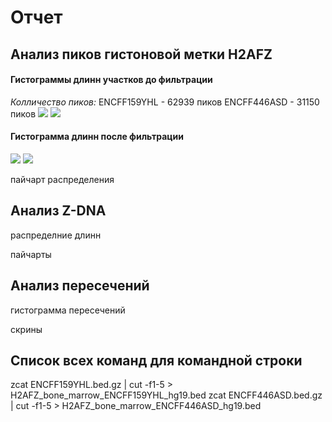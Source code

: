 # Отчет

## Анализ пиков гистоновой метки H2AFZ

#### Гистограммы длинн участков до фильтрации
*Колличество пиков:*
ENCFF159YHL - 62939 пиков
ENCFF446ASD - 31150 пиков
![](https://github.com/adriadar/hse21_H2AFZ_ZDNA_human/blob/main/images/hist_len_asd.png)
![](https://github.com/adriadar/hse21_H2AFZ_ZDNA_human/blob/main/images/hist_len_yhl.png)

#### Гистограмма длинн после фильтрации
![](https://github.com/adriadar/hse21_H2AFZ_ZDNA_human/blob/main/images/hist_len_filt_asd.png)
![](https://github.com/adriadar/hse21_H2AFZ_ZDNA_human/blob/main/images/hist_len_filt_yhl.png)

пайчарт распределения

## Анализ Z-DNA

распределние длинн

пайчарты

## Анализ пересечений

гистограмма пересечений

скрины

## Список всех команд для командной строки

zcat ENCFF159YHL.bed.gz | cut -f1-5 > H2AFZ_bone_marrow_ENCFF159YHL_hg19.bed
zcat ENCFF446ASD.bed.gz | cut -f1-5 > H2AFZ_bone_marrow_ENCFF446ASD_hg19.bed

